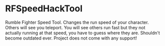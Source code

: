 # RFSpeedHackTool
Rumble Fighter Speed Tool. Changes the run speed of your character. Others will see you teleport. You will see others run fast but they not actually running at that speed, you have to guess where they are. Shouldn't become outdated ever. Project does not come with any support!
